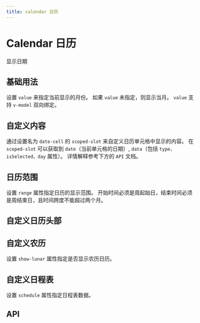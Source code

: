 ```yaml
---
title: calendar 日历
---
```


# Calendar 日历

显示日期

## 基础用法

设置 `value` 来指定当前显示的月份。 如果 `value` 未指定，则显示当月。 `value` 支持 `v-model` 双向绑定。

<preview path="./def.vue" />

## 自定义内容

通过设置名为 `date-cell` 的 `scoped-slot` 来自定义日历单元格中显示的内容。 在 `scoped-slot` 可以获取到 `date`（当前单元格的日期）, `data`（包括 `type，isSelected，day` 属性）。 详情解释参考下方的 `API` 文档。

<preview path="./customizeCalendar.vue" />

## 日历范围

设置 `range` 属性指定日历的显示范围。 开始时间必须是周起始日，结束时间必须是周结束日，且时间跨度不能超过两个月。

<preview path="./rangeCalendar.vue" />

## 自定义日历头部

<preview path="./CustomizeTheCalendarHeader.vue" />

## 自定义农历

设置 `show-lunar` 属性指定是否显示农历日历。

<preview path="./lunarCalendar.vue" />

## 自定义日程表

设置 `schedule` 属性指定日程表数据。

<preview path="./scheduleCalendar.vue" />

## API

<API src="./calendar.json" lang="zh"></API>
